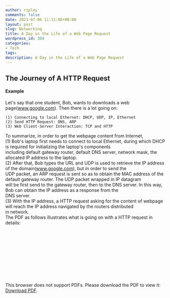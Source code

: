 ```yaml
---
author: ripley
comments: false
date: 2021-07-06 11:11:08+00:00
layout: post
slug: Networking
title: A Day in the Life of a Web Page Request
wordpress_id: 304
categories:
- Tech
tags:
description: A Day in the Life of a Web Page Request
---
```

## **The Journey of A HTTP Request**  
#### **Example**  
Let's say that one student, Bob, wants to downloads a web page(www.google.com). Then there is a lot going on:  
```
(1) Connecting to local Ethernet: DHCP, UDP, IP, Ethernet
(2) Send HTTP Request: DNS, ARP
(3) Web Client-Server Interaction: TCP and HTTP  
```
To summarize, in order to get the webpage content from Internet,  
(1)  Bob's laptop first needs to connect to local Ethernet, during which DHCP is required for initializing the laptop's components     
including default gateway router, default DNS server,  network mask, the allocated IP address to the laptop.      
(2)  After that, Bob types the URL and UDP is used to retrieve the IP address of the domain(www.google.com), but in order to send the    
UDP packet,  an ARP request is sent so as to obtain the MAC address of the default gateway router. The UDP packet wrapped in IP datagram    
will be first send to the gateway router, then to the DNS server. In this way, Bob can obtain the IP address as a response from the    
DNS server.    
(3) With the IP address, a HTTP request asking for the content of webpage will reach the IP address navigated by the routers distributed    
in network.   
The PDF as follows illustrates what is going on with a HTTP request in details:  
    
<object data="https://ririripley.github.io/assets/img/LifeOfWebPageRequest.pdf" type="application/pdf" width="1000px" height="1400px">
    <embed src="https://ririripley.github.io/assets/img/LifeOfWebPageRequest.pdf">
        <p>This browser does not support PDFs. Please download the PDF to view it: <a href="https://ririripley.github.io/assets/img/LifeOfWebPageRequest.pdf">Download PDF</a>.</p>
    </embed>
</object>  

